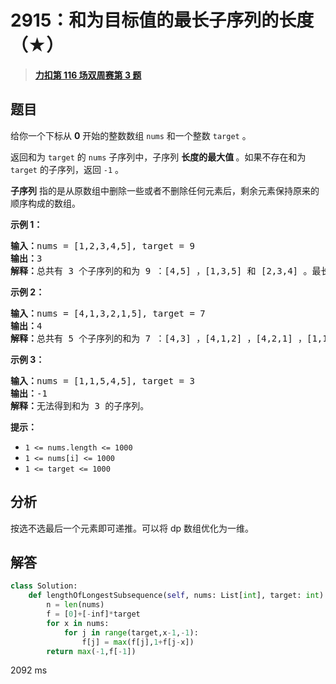 # 2915：和为目标值的最长子序列的长度（★）


> <u>**[力扣第 116 场双周赛第 3 题](https://leetcode.cn/problems/length-of-the-longest-subsequence-that-sums-to-target/)**</u>

## 题目

<p>给你一个下标从 <strong>0</strong> 开始的整数数组 <code>nums</code> 和一个整数 <code>target</code> 。</p>

<p>返回和为 <code>target</code> 的 <code>nums</code> 子序列中，子序列 <strong>长度的最大值 </strong>。如果不存在和为 <code>target</code> 的子序列，返回 <code>-1</code> 。</p>

<p><strong>子序列</strong> 指的是从原数组中删除一些或者不删除任何元素后，剩余元素保持原来的顺序构成的数组。</p>



<p><strong class="example">示例 1：</strong></p>

<pre>
<b>输入：</b>nums = [1,2,3,4,5], target = 9
<b>输出：</b>3
<b>解释：</b>总共有 3 个子序列的和为 9 ：[4,5] ，[1,3,5] 和 [2,3,4] 。最长的子序列是 [1,3,5] 和 [2,3,4] 。所以答案为 3 。
</pre>

<p><strong class="example">示例 2：</strong></p>

<pre>
<b>输入：</b>nums = [4,1,3,2,1,5], target = 7
<b>输出：</b>4
<strong>解释：</strong>总共有 5 个子序列的和为 7 ：[4,3] ，[4,1,2] ，[4,2,1] ，[1,1,5] 和 [1,3,2,1] 。最长子序列为 [1,3,2,1] 。所以答案为 4 。
</pre>

<p><strong class="example">示例 3：</strong></p>

<pre>
<b>输入：</b>nums = [1,1,5,4,5], target = 3
<b>输出：</b>-1
<b>解释：</b>无法得到和为 3 的子序列。
</pre>



<p><strong>提示：</strong></p>

<ul>
<li><code>1 &lt;= nums.length &lt;= 1000</code></li>
<li><code>1 &lt;= nums[i] &lt;= 1000</code></li>
<li><code>1 &lt;= target &lt;= 1000</code></li>
</ul>


## 分析

按选不选最后一个元素即可递推。可以将 dp 数组优化为一维。

## 解答


```python
class Solution:
    def lengthOfLongestSubsequence(self, nums: List[int], target: int) -> int:
        n = len(nums)
        f = [0]+[-inf]*target
        for x in nums:
            for j in range(target,x-1,-1):
                f[j] = max(f[j],1+f[j-x])
        return max(-1,f[-1])
```
2092 ms
